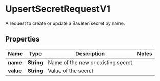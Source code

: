 

# UpsertSecretRequestV1

A request to create or update a Baseten secret by name.

## Properties

| Name | Type | Description | Notes |
|------------ | ------------- | ------------- | -------------|
|**name** | **String** | Name of the new or existing secret |  |
|**value** | **String** | Value of the secret |  |



